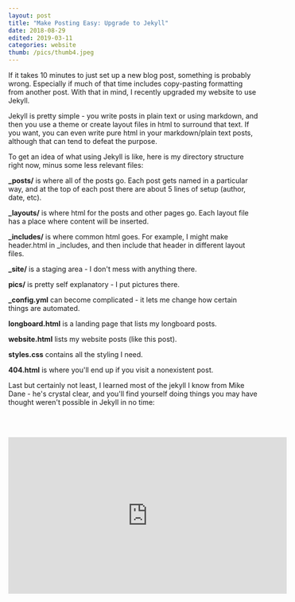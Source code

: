 ```yaml
---
layout: post
title: "Make Posting Easy: Upgrade to Jekyll"
date: 2018-08-29
edited: 2019-03-11
categories: website
thumb: /pics/thumb4.jpeg
---
```

		
If it takes 10 minutes to just set up a new blog post, something is probably wrong. Especially if much of that time includes copy-pasting formatting from another post. With that in mind, I recently upgraded my website to use Jekyll.

Jekyll is pretty simple - you write posts in plain text or using markdown, and then you use a theme or create layout files in html to surround that text. If you want, you can even write pure html in your markdown/plain text posts, although that can tend to defeat the purpose.

To get an idea of what using Jekyll is like, here is my directory structure right now, minus some less relevant files:

**_posts/** is where all of the posts go. Each post gets named in a particular way, and at the top of each post there are about 5 lines of setup (author, date, etc).

**_layouts/** is where html for the posts and other pages go. Each layout file has a place where content will be inserted.

**_includes/** is where common html goes. For example, I might make header.html in _includes, and then include that header in different layout files.

**_site/** is a staging area - I don't mess with anything there.

**pics/** is pretty self explanatory - I put pictures there.

**_config.yml** can become complicated - it lets me change how certain things are automated.

**longboard.html** is a landing page that lists my longboard posts.

**website.html** lists my website posts (like this post). 

**styles.css** contains all the styling I need.

**404.html** is where you'll end up if you visit a nonexistent post.

Last but certainly not least, I learned most of the jekyll I know from Mike Dane - he's crystal clear, and you'll find yourself doing things you may have thought weren't possible in Jekyll in no time:

<br/><br/>
<iframe class="video" width="560" height="315" src="https://www.youtube.com/embed/T1itpPvFWHI" frameborder="0" allow="autoplay; encrypted-media" allowfullscreen></iframe>
